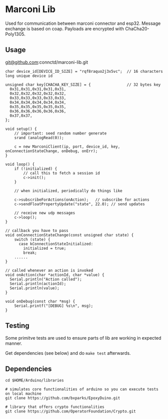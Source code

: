 # Marconi Lib

Used for communication between marconi connector and esp32. Message exchange is based on coap. Payloads are encrypted
with ChaCha20-Poly1305.

## Usage

git@github.com:connctd/marconi-lib.git

```
char device_id[DEVICE_ID_SIZE] = "rqf8raquo2j3x5vc";  // 16 characters long unique device id

unsigned char key[CHACHA_KEY_SIZE] = {                // 32 bytes key
  0x31,0x31,0x31,0x31,0x31,
  0x32,0x32,0x32,0x32,0x32,
  0x33,0x33,0x33,0x33,0x33,
  0x34,0x34,0x34,0x34,0x34,
  0x35,0x35,0x35,0x35,0x35,
  0x36,0x36,0x36,0x36,0x36,
  0x37,0x37,  
};

void setup() {
    // important: seed random number generate
    srand (analogRead(0));

    c = new MarconiClient(ip, port, device_id, key, onConnectionStateChange, onDebug, onErr);
}

void loop() {
    if (!initialized) {
        // call this to fetch a session id
        c->init();
    }

    // when initialized, periodically do things like

    c->subscribeForActions(onAction);   // subscribe for actions
    c->sendFloatPropertyUpdate("state", 22.0); // send updates

    // receive new udp messages
    c->loop(); 
}

// callback you have to pass
void onConnectionStateChange(const unsigned char state) {
    switch (state) {
      case kConnectionStateInitialized:
        initialized = true;
        break;
    ......
}

// called whenever an action is invoked
void onAction(char *actionId, char *value) {
  Serial.println("Action called");
  Serial.println(actionId);
  Serial.println(value);
}

void onDebug(const char *msg) {
    Serial.printf("[DEBUG] %s\n", msg);
} 
```

## Testing

Some primitve tests are used to ensure parts of lib are working in expected manner.

Get dependencies (see below) and do `make test` afterwards.

## Dependencies

```
cd $HOME/Arduino/libraries

# simulates core functionalities of arduino so you can execute tests on local machine
git clone https://github.com/bxparks/EpoxyDuino.git

# library that offers crypto functionalities
git clone https://github.com/OperatorFoundation/Crypto.git
```

